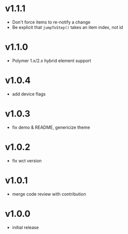 v1.1.1
==================
* Don't force items to re-notify a change
* Be explicit that `jumpToStep()` takes an item index, not id

v1.1.0
==================
* Polymer 1.x/2.x hybrid element support

v1.0.4
==================
* add device flags

v1.0.3
==================
* fix demo & README, genericize theme

v1.0.2
==================
* fix wct version

v1.0.1
==================
* merge code review with contribution

v1.0.0
==================
* initial release
